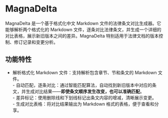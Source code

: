 # MagnaDelta
MagnaDelta​ 是一个基于格式化中文 Markdown 文件的法律条文对比生成器。它能够解析两个格式化的 Markdown 文件，逐条对比法律条文，并生成一个详细的对比表格，展示新旧版本之间的差异。MagnaDelta 特别适用于法律文档的版本控制、修订记录和变更分析。

## 功能特性
- ​解析格式化 Markdown 文件：支持解析包含章节、节和条文的 Markdown 文件。  
​- 自动匹配，逐条对比：通过智能匹配算法，自动找到新旧版本中对应的条文，并生成对比结果——**即使条文顺序发生改变，也可以准确匹配**。  
​- 差异标记：使用删除线和下划线标记出条文内容的增减，清晰展示变更。  
​- 生成对比表格：将对比结果输出为 Markdown 格式的表格，便于查看和分享。  

